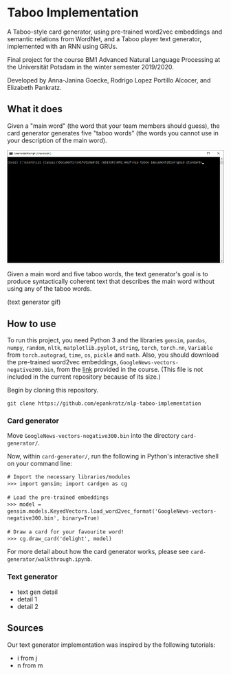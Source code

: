 # Taboo Implementation

A Taboo-style card generator, using pre-trained word2vec embeddings and semantic relations from WordNet, and a Taboo player text generator, implemented with an RNN using GRUs.

Final project for the course BM1 Advanced Natural Language Processing at the Universität Potsdam in the winter semester 2019/2020.

Developed by Anna-Janina Goecke, Rodrigo Lopez Portillo Alcocer, and Elizabeth Pankratz.


## What it does

Given a "main word" (the word that your team members should guess), the card generator generates five "taboo words" (the words you cannot use in your description of the main word).

![](card.gif)

Given a main word and five taboo words, the text generator's goal is to produce syntactically coherent text that describes the main word without using any of the taboo words.

(text generator gif)


## How to use

To run this project, you need Python 3 and the libraries `gensim`, `pandas`, `numpy`, `random`, `nltk`, `matplotlib.pyplot`, `string`, `torch`, `torch.nn`, `Variable` from `torch.autograd`, `time`, `os`, `pickle` and `math`.
Also, you should download the pre-trained word2vec embeddings, `GoogleNews-vectors-negative300.bin`, from the [link](https://drive.google.com/uc?id=0B7XkCwpI5KDYNlNUTTlSS21pQmM) provided in the course.
(This file is not included in the current repository because of its size.)

Begin by cloning this repository.

```
git clone https://github.com/epankratz/nlp-taboo-implementation
```

### Card generator

Move `GoogleNews-vectors-negative300.bin` into the directory `card-generator/`.

Now, within `card-generator/`, run the following in Python's interactive shell on your command line:

```
# Import the necessary libraries/modules
>>> import gensim; import cardgen as cg

# Load the pre-trained embeddings
>>> model = gensim.models.KeyedVectors.load_word2vec_format('GoogleNews-vectors-negative300.bin', binary=True)

# Draw a card for your favourite word!
>>> cg.draw_card('delight', model)
```

For more detail about how the card generator works, please see `card-generator/walkthrough.ipynb`.


### Text generator

- text gen detail
- detail 1
- detail 2


## Sources

Our text generator implementation was inspired by the following tutorials:
- i from j
- n from m
